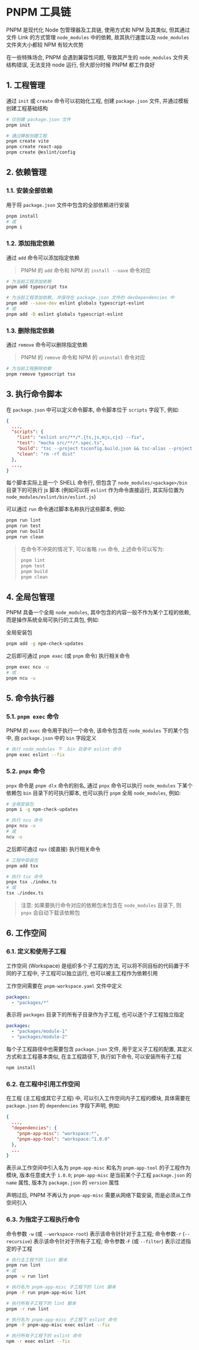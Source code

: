 # PNPM 工具链

PNPM 是现代化 Node 包管理器及工具链, 使用方式和 NPM 及其类似, 但其通过文件 Link 的方式管理 `node_modules` 中的依赖, 故其执行速度以及 `node_modules` 文件夹大小都较 NPM 有较大优势

在一些特殊场合, PNPM 会遇到兼容性问题, 导致其产生的 `node_modules` 文件夹结构错误, 无法支持 node 运行, 但大部分时候 PNPM 都工作良好

## 1. 工程管理

通过 `init` 或 `create` 命令可以初始化工程, 创建 `package.json` 文件, 并通过模板创建工程基础结构

```bash
# 仅创建 package.json 文件
pnpm init
```

```bash
# 通过模板创建工程
pnpm create vite
pnpm create react-app
pnpm create @eslint/config
```

## 2. 依赖管理

### 1.1. 安装全部依赖

用于将 `package.json` 文件中包含的全部依赖进行安装

```bash
pnpm install
# 或
pnpm i
```

### 1.2. 添加指定依赖

通过 `add` 命令可以添加指定依赖

> PNPM 的 `add` 命令和 NPM 的 `install --save` 命令对应

```bash
# 为当前工程添加依赖
pnpm add typescript tsx
```

```bash
# 为当前工程添加依赖, 并保存在 package.json 文件的 devDependencies 中
pnpm add --save-dev eslint globals typescript-eslint
# 或
pnpm add -D eslint globals typescript-eslint
```

### 1.3. 删除指定依赖

通过 `remove` 命令可以删除指定依赖

> PNPM 的 `remove` 命令和 NPM 的 `uninstall` 命令对应

```bash
# 为当前工程删除依赖
pnpm remove typescript tsx
```

## 3. 执行命令脚本

在 `package.json` 中可以定义命令脚本, 命令脚本位于 `scripts` 字段下, 例如:

```json
{
  ...,
  "scripts": {
    "lint": "eslint src/**/*.{ts,js,mjs,cjs} --fix",
    "test": "mocha src/**/*.spec.ts",
    "build": "tsc --project tsconfig.build.json && tsc-alias --project tsconfig.build.json",
    "clean": "rm -rf dist"
  },
  ...,
}
```

每个脚本实际上是一个 SHELL 命令行, 但包含了 `node_modules/<package>/bin` 目录下的可执行 js 脚本 (例如可以将 `eslint` 作为命令直接运行, 其实际位置为 `node_modules/eslint/bin/eslint.js`)

可以通过 `run` 命令通过脚本名称执行这些脚本, 例如:

```bash
pnpm run lint
pnpm run test
pnpm run build
pnpm run clean
```

> 在命令不冲突的情况下, 可以省略 `run` 命令, 上述命令可以写为:
>
> ```bash
> pnpm lint
> pnpm test
> pnpm build
> pnpm clean
> ```

## 4. 全局包管理

PNPM 具备一个全局 `node_modules`, 其中包含的内容一般不作为某个工程的依赖, 而是操作系统全局可执行的工具包, 例如:

全局安装包

```bash
pnpm add -g npm-check-updates
```

之后即可通过 `pnpm exec` (或 `pnpm` 命令) 执行相关命令

```bash
pnpm exec ncu -u
# 或
pnpm ncu -u
```

## 5. 命令执行器

### 5.1. `pnpm exec` 命令

PNPM 的 `exec` 命令用于执行一个命令, 该命令包含在 `node_modules` 下的某个包中, 由 `package.json` 中的 `bin` 字段定义

```bash
# 执行 node_modules 下 .bin 目录中 eslint 命令
pnpm exec eslint --fix
```

### 5.2. `pnpx` 命令

`pnpx` 命令是 `pnpm dlx` 命令的别名, 通过 `pnpx` 命令可以执行 `node_modules` 下某个依赖包 `bin` 目录下的可执行脚本, 也可以执行 `pnpm` 全局 `node_modules`, 例如:

```bash
# 全局安装包
pnpm i -g npm-check-updates

# 执行 ncu 命令
pnpx ncu -u
# 或
ncu -u
```

之后即可通过 `npx` (或直接) 执行相关命令

```bash
# 工程中安装包
pnpm add tsx

# 执行 tsx 命令
pnpx tsx ./index.ts
# 或
tsx ./index.ts
```

> 注意: 如果要执行命令对应的依赖包未包含在 `node_modules` 目录下, 则 `pnpx` 会自动下载该依赖包

## 6. 工作空间

### 6.1. 定义和使用子工程

工作空间 (Workspace) 是组织多个子工程的方法, 可以将不同目标的代码置于不同的子工程中, 子工程可以独立运行, 也可以被主工程作为依赖引用

工作空间需要在 `pnpm-workspace.yaml` 文件中定义

```yaml
packages:
  - "packages/*"
```

表示将 `packages` 目录下的所有子目录作为子工程, 也可以逐个子工程独立指定

```yaml
packages:
  - "packages/module-1"
  - "packages/module-2"
```

每个子工程路径中也需要包含 `package.json` 文件, 用于定义子工程的配置, 其定义方式和主工程基本类似, 在主工程路径下, 执行如下命令, 可以安装所有子工程

```bash
npm install
```

### 6.2. 在工程中引用工作空间

在工程 (主工程或其它子工程) 中, 可以引入工作空间内子工程的模块, 具体需要在 `package.json` 的 `dependencies` 字段下声明, 例如:

```json
{
  ...,
  "dependencies": {
    "pnpm-app-misc": "workspace:*",
    "pnpm-app-tool": "workspace:^1.0.0"
  },
  ...
}
```

表示从工作空间中引入名为 `pnpm-app-misc` 和名为 `pnpm-app-tool` 的子工程作为模块, 版本任意或大于 `1.0.0`; `pnpm-app-misc` 是当前某个子工程 `package.json` 的 `name` 属性, 版本为 `package.json` 的 `version` 属性

声明过后, PNPM 不再认为 `pnpm-app-misc` 需要从网络下载安装, 而是必须从工作空间引入

### 6.3. 为指定子工程执行命令

命令参数 `-w` (或 `--workspace-root`) 表示该命令针针对于主工程; 命令参数`-r` (`--recursive`) 表示该命令针对于所有子工程; 命令参数`-F` (或 `--filter`) 表示过滤指定的子工程

```bash
# 执行主工程下的 lint 脚本
pnpm run lint
# 或
pnpm -w run lint
```

```bash
# 执行名为 pnpm-app-misc 子工程下的 lint 脚本
pnpm -F run pnpm-app-misc lint

# 执行所有子工程下的 lint 脚本
pnpm -r run lint
```

```bash
# 执行名为 pnpm-app-misc 子工程下 eslint 命令
pnpm -F pnpm-app-misc exec eslint --fix

# 执行所有子工程下的 eslint 命令
npm -r exec eslint --fix
```
